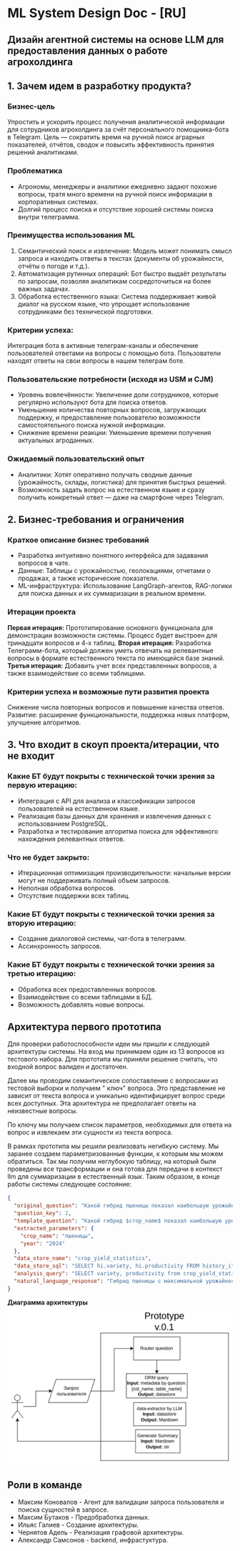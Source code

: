 # ML System Design Doc - [RU]
## Дизайн агентной системы на основе LLM для предоставления данных о работе агрохолдинга
## 1. Зачем идем в разработку продукта?
### Бизнес-цель

Упростить и ускорить процесс получения аналитической информации для сотрудников агрохолдинга за счёт персонального помощника-бота в Telegram. Цель — сократить время на ручной поиск аграрных показателей, отчётов, сводок и повысить эффективность принятия решений аналитиками.

### Проблематика

- Агрономы, менеджеры и аналитики ежедневно задают похожие вопросы, тратя много времени на ручной поиск информации в корпоративных системах.
- Долгий процесс поиска и отсутствие хорошей системы поиска внутри телеграмма.

### Преимущества использования ML

1. Семантический поиск и извлечение: Модель может понимать смысл запроса и находить ответы в текстах (документы об урожайности, отчёты о погоде и т.д.).
2. Автоматизация рутинных операций: Бот быстро выдаёт результаты по запросам, позволяя аналитикам сосредоточиться на более важных задачах.
3. Обработка естественного языка: Система поддерживает живой диалог на русском языке, что упрощает использование сотрудниками без технической подготовки.


### Критерии успеха:

Интеграция бота в активные телеграм-каналы и обеспечение пользователей ответами на вопросы с помощью бота.
Пользователи находят ответы на свои вопросы в нашем телеграм боте.

### Пользовательские потребности (исходя из USM и CJM)

- Уровень вовлечённости: Увеличение доли сотрудников, которые регулярно используют бота для поиска ответов.
- Уменьшение количества повторных вопросов, загружающих поддержку, и предоставление 
пользователю возможности самостоятельного поиска нужной информации.
- Снижение времени реакции: Уменьшение времени получения актуальных агроданных.

### Ожидаемый пользовательский опыт

- Аналитики: Хотят оперативно получать сводные данные (урожайность, склады, логистика) для принятия быстрых решений.
- Возможность задать вопрос на естественном языке и сразу получить конкретный ответ — даже на смартфоне через Telegram.

## 2. Бизнес-требования и ограничения
### Краткое описание бизнес требований

- Разработка интуитивно понятного интерфейса для задавания вопросов в чате.
- Данные: Таблицы с урожайностью, геолокациями, отчетами о продажах, а также исторические показатели.
- ML-инфраструктура: Использование LangGraph-агентов, RAG-логики для поиска данных и их суммаризации в реальном времени.

### Итерации проекта 

**Первая итерация:**
Прототипирование основного функционала для демонстрации возможности системы. Процесс будет выстроен для тринадцати вопросов и 4-х таблиц.
**Вторая итерация:**
Разработка Телеграмм-бота, который должен уметь отвечать на релевантные вопросы в формате естественного текста по имеющейся базе знаний.
**Третья итерация:**
Добавить учет всех представленных вопросов, а также взаимодействие со всеми таблицами.

### Критерии успеха и возможные пути развития проекта
Снижение числа повторных вопросов и повышение качества ответов.
Развитие: расширение функциональности, поддержка новых платформ, улучшение алгоритмов.

## 3. Что входит в скоуп проекта/итерации, что не входит
### Какие БТ будут покрыты с технической точки зрения за первую итерацию:
- Интеграция с API для анализа и классификации запросов пользователей на естественном языке.
- Реализация базы данных для хранения и извлечения данных с использованием PostgreSQL.
- Разработка и тестирование алгоритма поиска для эффективного нахождения релевантных ответов.
### Что не будет закрыто:
- Итерационная оптимизация производительности: начальные версии могут не поддерживать полный объем запросов.
- Неполная обработка вопросов.
- Отсутствие поддержки всех таблиц.
### Какие БТ будут покрыты с технической точки зрения за вторую итерацию:
 - Создание диалоговой системы, чат-бота в телеграмм.
 - Ассинхронность запросов.
### Какие БТ будут покрыты с технической точки зрения за третью итерацию:
- Обработка всех предоставленных вопросов.
- Взаимодействие со всеми таблицами в БД.
- Возможность добавлять новые вопросы.

## Архитектура первого прототипа

Для проверки работоспособности идеи мы пришли к следующей архитектуры системы. На вход
мы принимаем один из 13 вопросов из тестового набора. Для прототипа мы приняли решение
считать, что входной вопрос валиден и достаточен. 

Далее мы проводим семантическое сопоставление с вопросами из тестовой выборки и получаем "
ключ" вопроса. Это представление не зависит от текста вопроса и уникально идентифицирует
вопрос среди всех доступных. Эта архитектура не предполагает ответы на неизвестные
вопросы.  

По ключу мы получаем список параметров, необходимых для ответа на вопрос и извлекаем 
эти сущности из текста вопроса. 

В рамках прототипа мы решили реализовать негибкую систему. Мы заранее создаем 
параметризованные функции, к которым мы можем обратиться. Так мы получим неглубокую 
таблицу, на который были проведены все трансформации и она готова для передачи в 
контекст llm для суммаризации в естественный язык.
Таким образом, в конце работы системы следующее состояние:

```json
{
  "original_question": "Какой гибрид пшеницы показал наибольшую урожайность в сезоне 2024?",
  "question_key": 2,
  "template_question": "Какой гибрид $crop_name$ показал наибольшую урожайность в сезоне $year$?",
  "extracted_parameters": {
    "crop_name": "пшеницы",
    "year": "2024"
  },
  "data_store_name": "crop_yield_statistics",
  "data_store_sql": "SELECT hi.variety, hi.productivity FROM history_items AS hi JOIN crops AS c ON hi.crop_id = c.id WHERE hi.year = 2024 AND c.name ILIKE '%пшеница%' AND hi.productivity IS NOT NULL",
  "analysis_query": "SELECT variety, productivity from crop_yield_statistics ORDER BY hi.productivity DESC LIMIT 1;",
  "natural_language_response": "Гибрид пшеницы с максимальной урожайностью в сезоне: 2024: Гибрид: Алексеич, Урожайность: 52.5 ц/га"
}
```

**Диаграмма архитектуры**
![diagram](media/proto_plan.jpeg)


## Роли в команде
- Максим Коновалов - Агент для валидации запроса пользователя и поиска сущностей в запросе.
- Максим Бутаков - Предобработка данных.
- Ильяс Галиев - Создание архитектуры.
- Чернятов Адель - Реализация графовой архитектуры.
- Александр Самсонов - backend, инфрастуктура.

